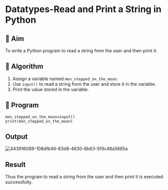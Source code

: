 # Datatypes-Read and Print a String in Python

## 🎯 Aim
To write a Python program to read a string from the user and then print it.

## 🧠 Algorithm
1. Assign a variable named `men_stepped_on_the_moon`.
2. Use `input()` to read a string from the user and store it in the variable.
3. Print the value stored in the variable.

## 🧾 Program
```
men_stepped_on_the_moon=input()
print(men_stepped_on_the_moon)
```

## Output
![443916089-108dfb46-63d8-4630-8b63-5f9c48a5865a](https://github.com/user-attachments/assets/51ee78a7-efda-46b3-8423-50bacfc7ad6f)

## Result
Thus the program to read a string from the user and then print it is executed successfully.
